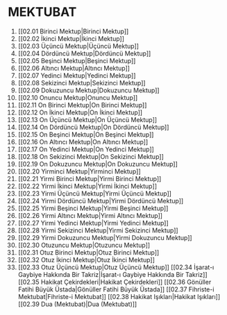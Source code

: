 # MEKTUBAT

1. [[02.01 Birinci Mektup|Birinci Mektup]]
2. [[02.02 İkinci Mektup|İkinci Mektup]]
3. [[02.03 Üçüncü Mektup|Üçüncü Mektup]]
4. [[02.04 Dördüncü Mektup|Dördüncü Mektup]]
5. [[02.05 Beşinci Mektup|Beşinci Mektup]]
6. [[02.06 Altıncı Mektup|Altıncı Mektup]]
7. [[02.07 Yedinci Mektup|Yedinci Mektup]]
8. [[02.08 Sekizinci Mektup|Sekizinci Mektup]]
9. [[02.09 Dokuzuncu Mektup|Dokuzuncu Mektup]]
10. [[02.10 Onuncu Mektup|Onuncu Mektup]]
11. [[02.11 On Birinci Mektup|On Birinci Mektup]]
12. [[02.12 On İkinci Mektup|On İkinci Mektup]]
13. [[02.13 On Üçüncü Mektup|On Üçüncü Mektup]]
14. [[02.14 On Dördüncü Mektup|On Dördüncü Mektup]]
15. [[02.15 On Beşinci Mektup|On Beşinci Mektup]]
16. [[02.16 On Altıncı Mektup|On Altıncı Mektup]]
17. [[02.17 On Yedinci Mektup|On Yedinci Mektup]]
18. [[02.18 On Sekizinci Mektup|On Sekizinci Mektup]]
19. [[02.19 On Dokuzuncu Mektup|On Dokuzuncu Mektup]]
20. [[02.20 Yirminci Mektup|Yirminci Mektup]]
21. [[02.21 Yirmi Birinci Mektup|Yirmi Birinci Mektup]]
22. [[02.22 Yirmi İkinci Mektup|Yirmi İkinci Mektup]]
23. [[02.23 Yirmi Üçüncü Mektup|Yirmi Üçüncü Mektup]]
24. [[02.24 Yirmi Dördüncü Mektup|Yirmi Dördüncü Mektup]]
25. [[02.25 Yirmi Beşinci Mektup|Yirmi Beşinci Mektup]]
26. [[02.26 Yirmi Altıncı Mektup|Yirmi Altıncı Mektup]]
27. [[02.27 Yirmi Yedinci Mektup|Yirmi Yedinci Mektup]]
28. [[02.28 Yirmi Sekizinci Mektup|Yirmi Sekizinci Mektup]]
29. [[02.29 Yirmi Dokuzuncu Mektup|Yirmi Dokuzuncu Mektup]]
30. [[02.30 Otuzuncu Mektup|Otuzuncu Mektup]]
31. [[02.31 Otuz Birinci Mektup|Otuz Birinci Mektup]]
32. [[02.32 Otuz İkinci Mektup|Otuz İkinci Mektup]]
33. [[02.33 Otuz Üçüncü Mektup|Otuz Üçüncü Mektup]]
[[02.34 İşarat-ı Gaybiye Hakkında Bir Takriz|İşarat-ı Gaybiye Hakkında Bir Takriz]]
[[02.35 Hakikat Çekirdekleri|Hakikat Çekirdekleri]]
[[02.36 Gönüller Fatihi Büyük Üstada|Gönüller Fatihi Büyük Üstada]]
[[02.37 Fihriste-i Mektubat|Fihriste-i Mektubat]]
[[02.38 Hakikat Işıkları|Hakikat Işıkları]]
[[02.39 Dua (Mektubat)|Dua (Mektubat)]]
